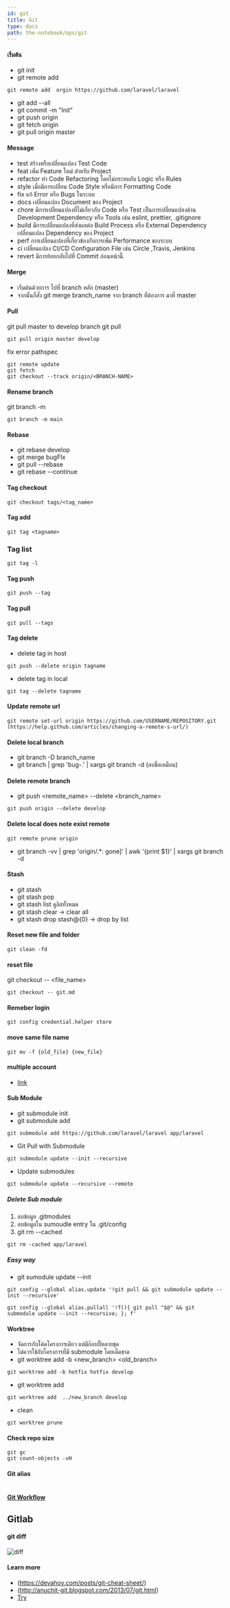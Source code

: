 ```yaml
---
id: git
title: Git
type: docs
path: the-notebook/ops/git
---
```


#### เริ่มต้น

- git init
- git remote add <name> <url>

```
git remote add  orgin https://github.com/laravel/laravel
```

- git add --all
- git commit -m "Init"
- git push origin
- git fetch origin
- git pull origin master

#### Message

- test
    สร้างหรือเปลี่ยนแปลง Test Code
- feat
 เพิ่ม Feature ใหม่ สำหรับ Project
- refactor
    ทำ Code Refactoring โดยไม่กระทบกับ Logic หรือ Rules
- style
    เมื่อมีการเปลี่ยน Code Style หรือมีการ Formatting Code
- fix
    แก้ Error หรือ Bugs ในระบบ
- docs
    เปลี่ยนแปลง Document ของ Project
- chore
    มีการเปลี่ยนแปลงที่ไม่เกี่ยวกับ Code หรือ Test เป็นการเปลี่ยนแปลงด้าน Development Dependency หรือ Tools เช่น eslint, prettier, .gitignore
- build
    มีการเปลี่ยนแปลงที่ส่งผลต่อ Build Process หรือ External Dependency
    เปลี่ยนแปลง Dependency ของ Project
- perf
    การเปลี่ยนแปลงที่เกี่ยวข้องกับการเพิ่ม Performance ของระบบ
- ci
    เปลี่ยนแปลง CI/CD Configuration File เช่น Circle ,Travis, Jenkins
- revert
    มีการย้อยกลับไปที่ Commit ก่อนหน้านี้

#### Merge

- เริ่มต้นด้วยการ ไปที่ branch หลัก (master)
- จากนั้นก็สั่ง git merge branch_name จาก branch ที่ต้องการ มาที่ master

#### Pull

git pull master to develop branch
git pull <remote> <master-branch> <develop-branch>

```
git pull origin master develop
```
fix error pathspec

```
git remote update
git fetch 
git checkout --track origin/<BRANCH-NAME>
```

#### Rename branch
git branch -m <new-branch-name>
```
git branch -m main
```

#### Rebase

- git rebase develop
- git merge bugFIx  
- git pull --rebase
- git rebase --continue

#### Tag checkout

```
git checkout tags/<tag_name>
```

#### Tag add

```
git tag <tagname>
```

### Tag list

```
git tag -l
```

#### Tag push

```
git push --tag
```

#### Tag pull
```
git pull --tags
```

#### Tag delete

- delete tag in host

```
git push --delete origin tagname
```

- delete tag in local

```
git tag --delete tagname
```

#### Update remote url

```
git remote set-url origin https://github.com/USERNAME/REPOSITORY.git (https://help.github.com/articles/changing-a-remote-s-url/)
```

#### Delete local branch

- git branch -D branch_name
- git branch | grep 'bug-\.' | xargs git branch -d (ลบชื่อเหมือน)

#### Delete remote branch

- git push <remote_name> --delete <branch_name>

```
git push origin --delete develop
```

#### Delete local does note exist remote

```
git remote prune origin
```

- git branch -vv | grep 'origin/.\*: gone]' | awk '{print $1}' | xargs git branch -d

#### Stash

- git stash
- git stash pop
- git stash list ดูลิสทั้งหมด
- git stash clear -> clear all
- git stash drop stash@{0} -> drop by list

#### Reset new file and folder

```
git clean -fd
```

#### reset file

git checkout -- <file_name>

```
git checkout -- git.md
```

#### Remeber login

```
git config credential.helper store
```

#### move same file name

```
git mv -f {old_file} {new_file}
```

#### multiple account

- [link](https://www.freecodecamp.org/news/manage-multiple-github-accounts-the-ssh-way-2dadc30ccaca/)

#### Sub Module

- git submodule init
- git submodule add <url> <dir>

```
git submodule add https://github.com/laravel/laravel app/laravel
```

- Git Pull with Submodule

```
git submodule update --init --recursive
```

- Update submodules

```
git submodule update --recursive --remote
```

##### Delete Sub module

1. ลบข้อมูล .gitmodules
2. ลบข้อมูลใน sumoudle entry ใน .git/config
3. git rm --cached <folder>

```
git rm -cached app/laravel
```

##### Easy way

- git sumodule update --init

```
git config --global alias.update '!git pull && git submodule update --init --recursive'
```

```
git config --global alias.pullall '!f(){ git pull "$@" && git submodule update --init --recursive; }; f'
```

#### Worktree

- จัดการกับโค้ดโครงการเดียว แต่มีก๊อบปี้หลายชุด
- ไม่ควรใช้กับโครงการที่มี submodule โดยเด็ดขาด
- git worktree add -b <new_branch> <directory> <old_branch>

```
git worktree add -b hotfix hotfix develop
```

- git worktree add <directory> <branch>

```
git worktree add  ../new_branch develop
```

- clean

```
git worktree prune
```

#### Check repo size

```
git gc
git count-objects -vH
```

#### Git alias

```

```

#### [Git Workflow](../theory/git-workflow.md)

## Gitlab

#### git diff

![diff](/files/gitlabdiff.jpg "gitlab diff")

#### Learn more

- (https://devahoy.com/posts/git-cheat-sheet/)
- (http://anuchit-git.blogspot.com/2013/07/git.html)
- [Try](https://try.github.io/)
